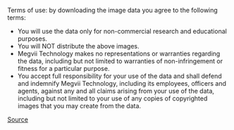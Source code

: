 Terms of use: by downloading the image data you agree to the following terms:

* You will use the data only for non-commercial research and educational purposes.
* You will NOT distribute the above images.
* Megvii Technology makes no representations or warranties regarding the data, including but not limited to warranties of non-infringement or fitness for a particular purpose.
* You accept full responsibility for your use of the data and shall defend and indemnify Megvii Technology, including its employees, officers and agents, against any and all claims arising from your use of the data, including but not limited to your use of any copies of copyrighted images that you may create from the data.

[Source](https://www.crowdhuman.org/download.html)
